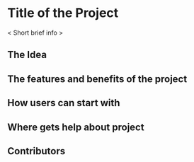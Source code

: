 # Title of the Project #   
< Short  brief info >

## The Idea ##

## The features and benefits of the project ##

## How users can start with ##

## Where gets help about project

## Contributors ##
